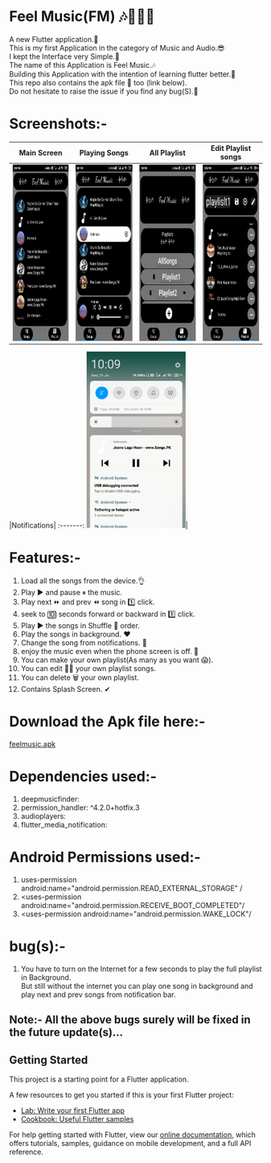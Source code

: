 # Feel Music(FM) 🎶🎵🎼🎹

A new Flutter application.👤<br/>
This is my first Application in the category of Music and Audio.😎<br/>
I kept the Interface very Simple.🙂<br/>
The name of this Application is Feel Music.🎶<br/>
Building this Application with the intention of learning flutter better.🚴<br/>
This repo also contains the apk file 📱 too (link below).<br/>
Do not hesitate to raise the issue if you find any bug(S).🤞<br/>

# Screenshots:-
|Main Screen|Playing Songs|All Playlist|Edit Playlist songs|
:-------:|:-------:|:-------:|:-----:
<img src="https://github.com/Tushargupta9800/flutter_music_player/blob/master/Screenshots/Screenshot1.jpg" height="350em" />|<img src="https://github.com/Tushargupta9800/flutter_music_player/blob/master/Screenshots/Screenshot5.jpeg" height="350em" />|<img src="https://github.com/Tushargupta9800/flutter_music_player/blob/master/Screenshots/Screenshot3.jpg" height="350em" />|<img src="https://github.com/Tushargupta9800/flutter_music_player/blob/master/Screenshots/Screenshot4.jpg" height="350em" />|

|Notifications|
:-------:
<img src="https://github.com/Tushargupta9800/flutter_music_player/blob/master/Screenshots/Screenshot6.jpg" height="350em" />|

# Features:-
1) Load all the songs from the device.👌
2) Play ▶ and pause ⏸ the music.
3) Play next ⏩ and prev ⏪ song in 1️⃣ click.
4) seek to 🔟 seconds forward or backward in 1️⃣ click.
5) Play ▶ the songs in Shuffle 🔀 order.
6) Play the songs in background. ❤
7) Change the song from notifications. 🙊
8) enjoy the music even when the phone screen is off. 🙈
9) You can make your own playlist(As many as you want 😱).
10) You can edit 🐱‍🏍 your own playlist songs.
11) You can delete 🗑 your own playlist.
12) Contains Splash Screen. ✔

# Download the Apk file here:-

[feelmusic.apk](https://github.com/Tushargupta9800/flutter_music_player/blob/master/feelmusic.apk)

# Dependencies used:-
1) deepmusicfinder:
2) permission_handler: ^4.2.0+hotfix.3
3) audioplayers:
4) flutter_media_notification:

# Android Permissions used:-
1) uses-permission android:name="android.permission.READ_EXTERNAL_STORAGE" /
2) <uses-permission android:name="android.permission.RECEIVE_BOOT_COMPLETED"/
3) <uses-permission android:name="android.permission.WAKE_LOCK"/

# bug(s):-
1) You have to turn on the Internet for a few seconds to play the full playlist in Background. <br/>   But still without the internet you can play one song in background and play next and prev songs from notification bar.

## Note:- All the above bugs surely will be fixed in the future update(s)... <br/>

## Getting Started

This project is a starting point for a Flutter application.

A few resources to get you started if this is your first Flutter project:

- [Lab: Write your first Flutter app](https://flutter.dev/docs/get-started/codelab)
- [Cookbook: Useful Flutter samples](https://flutter.dev/docs/cookbook)

For help getting started with Flutter, view our
[online documentation](https://flutter.dev/docs), which offers tutorials,
samples, guidance on mobile development, and a full API reference.
